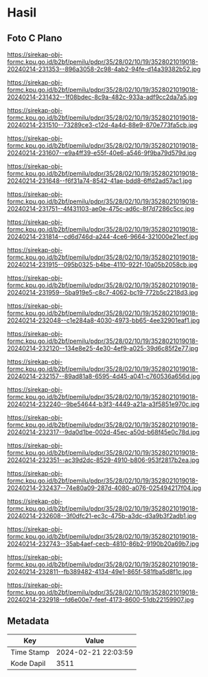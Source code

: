# Hasil

## Foto C Plano

https://sirekap-obj-formc.kpu.go.id/b2bf/pemilu/pdpr/35/28/02/10/19/3528021019018-20240214-231353--896a3058-2c98-4ab2-94fe-d14a39382b52.jpg

https://sirekap-obj-formc.kpu.go.id/b2bf/pemilu/pdpr/35/28/02/10/19/3528021019018-20240214-231432--1f08bdec-8c9a-482c-933a-adf9cc2da7a5.jpg

https://sirekap-obj-formc.kpu.go.id/b2bf/pemilu/pdpr/35/28/02/10/19/3528021019018-20240214-231510--73289ce3-c12d-4a4d-88e9-870e773fa5cb.jpg

https://sirekap-obj-formc.kpu.go.id/b2bf/pemilu/pdpr/35/28/02/10/19/3528021019018-20240214-231607--e9a4ff39-e55f-40e6-a546-9f9ba79d579d.jpg

https://sirekap-obj-formc.kpu.go.id/b2bf/pemilu/pdpr/35/28/02/10/19/3528021019018-20240214-231648--f6f31a74-8542-41ae-bdd8-6ffd2ad57ac1.jpg

https://sirekap-obj-formc.kpu.go.id/b2bf/pemilu/pdpr/35/28/02/10/19/3528021019018-20240214-231751--4f431103-ae0e-475c-ad6c-8f7d7286c5cc.jpg

https://sirekap-obj-formc.kpu.go.id/b2bf/pemilu/pdpr/35/28/02/10/19/3528021019018-20240214-231814--cd6d746d-a244-4ce6-9664-321000e21ecf.jpg

https://sirekap-obj-formc.kpu.go.id/b2bf/pemilu/pdpr/35/28/02/10/19/3528021019018-20240214-231915--095b0325-b4be-4110-922f-10a05b2058cb.jpg

https://sirekap-obj-formc.kpu.go.id/b2bf/pemilu/pdpr/35/28/02/10/19/3528021019018-20240214-231959--5ba919e5-c8c7-4062-bc19-772b5c2218d3.jpg

https://sirekap-obj-formc.kpu.go.id/b2bf/pemilu/pdpr/35/28/02/10/19/3528021019018-20240214-232048--c1e284a8-4030-4973-bb65-4ee32901eaf1.jpg

https://sirekap-obj-formc.kpu.go.id/b2bf/pemilu/pdpr/35/28/02/10/19/3528021019018-20240214-232120--134e8e25-4e30-4ef9-a025-39d6c85f2e77.jpg

https://sirekap-obj-formc.kpu.go.id/b2bf/pemilu/pdpr/35/28/02/10/19/3528021019018-20240214-232157--89ad81a8-6595-4d45-a041-c760536a656d.jpg

https://sirekap-obj-formc.kpu.go.id/b2bf/pemilu/pdpr/35/28/02/10/19/3528021019018-20240214-232240--9be54644-b3f3-4449-a21a-a3f5851e970c.jpg

https://sirekap-obj-formc.kpu.go.id/b2bf/pemilu/pdpr/35/28/02/10/19/3528021019018-20240214-232317--9da0d1be-002d-45ec-a50d-b68f45e0c78d.jpg

https://sirekap-obj-formc.kpu.go.id/b2bf/pemilu/pdpr/35/28/02/10/19/3528021019018-20240214-232351--ac39d2dc-8529-4910-b806-953f2817b2ea.jpg

https://sirekap-obj-formc.kpu.go.id/b2bf/pemilu/pdpr/35/28/02/10/19/3528021019018-20240214-232437--74e80a09-287d-4080-a076-025494217f04.jpg

https://sirekap-obj-formc.kpu.go.id/b2bf/pemilu/pdpr/35/28/02/10/19/3528021019018-20240214-232608--3f0dfc21-ec3c-475b-a3dc-d3a9b3f2adb1.jpg

https://sirekap-obj-formc.kpu.go.id/b2bf/pemilu/pdpr/35/28/02/10/19/3528021019018-20240214-232743--35ab4aef-cecb-4810-86b2-9190b20a69b7.jpg

https://sirekap-obj-formc.kpu.go.id/b2bf/pemilu/pdpr/35/28/02/10/19/3528021019018-20240214-232811--fb389482-4134-49e1-865f-581fba5d8f1c.jpg

https://sirekap-obj-formc.kpu.go.id/b2bf/pemilu/pdpr/35/28/02/10/19/3528021019018-20240214-232918--fd6e00e7-feef-4173-8600-51db22159907.jpg


## Metadata

| Key        | Value               |
| ---------- | ------------------- |
| Time Stamp | 2024-02-21 22:03:59 |
| Kode Dapil | 3511                |



